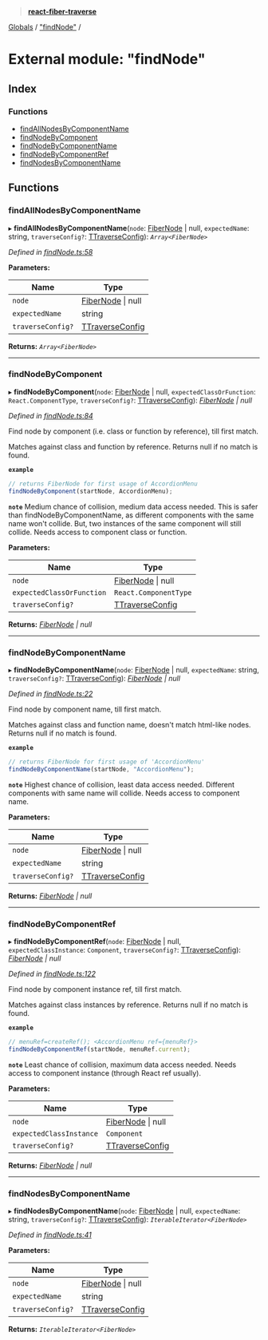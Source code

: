 > **[react-fiber-traverse](../README.md)**

[Globals](../globals.md) / ["findNode"](_findnode_.md) /

# External module: "findNode"

## Index

### Functions

* [findAllNodesByComponentName](_findnode_.md#findallnodesbycomponentname)
* [findNodeByComponent](_findnode_.md#findnodebycomponent)
* [findNodeByComponentName](_findnode_.md#findnodebycomponentname)
* [findNodeByComponentRef](_findnode_.md#findnodebycomponentref)
* [findNodesByComponentName](_findnode_.md#findnodesbycomponentname)

## Functions

###  findAllNodesByComponentName

▸ **findAllNodesByComponentName**(`node`: [FiberNode](_mocked_types_index_.md#fibernode) | null, `expectedName`: string, `traverseConfig?`: [TTraverseConfig](../interfaces/_traverse_.ttraverseconfig.md)): *`Array<FiberNode>`*

*Defined in [findNode.ts:58](https://github.com/bendtherules/react-fiber-traverse/blob/c92c64b/src/findNode.ts#L58)*

**Parameters:**

Name | Type |
------ | ------ |
`node` | [FiberNode](_mocked_types_index_.md#fibernode) \| null |
`expectedName` | string |
`traverseConfig?` | [TTraverseConfig](../interfaces/_traverse_.ttraverseconfig.md) |

**Returns:** *`Array<FiberNode>`*

___

###  findNodeByComponent

▸ **findNodeByComponent**(`node`: [FiberNode](_mocked_types_index_.md#fibernode) | null, `expectedClassOrFunction`: `React.ComponentType`, `traverseConfig?`: [TTraverseConfig](../interfaces/_traverse_.ttraverseconfig.md)): *[FiberNode](_mocked_types_index_.md#fibernode) | null*

*Defined in [findNode.ts:84](https://github.com/bendtherules/react-fiber-traverse/blob/c92c64b/src/findNode.ts#L84)*

Find node by component (i.e. class or function by reference), till first match.

Matches against class and function by reference.
Returns null if no match is found.

**`example`** 
```js
// returns FiberNode for first usage of AccordionMenu
findNodeByComponent(startNode, AccordionMenu);
```

**`note`** Medium chance of collision, medium data access needed.
This is safer than findNodeByComponentName, as different components with the same name won't collide.
But, two instances of the same component will still collide.
Needs access to component class or function.

**Parameters:**

Name | Type |
------ | ------ |
`node` | [FiberNode](_mocked_types_index_.md#fibernode) \| null |
`expectedClassOrFunction` | `React.ComponentType` |
`traverseConfig?` | [TTraverseConfig](../interfaces/_traverse_.ttraverseconfig.md) |

**Returns:** *[FiberNode](_mocked_types_index_.md#fibernode) | null*

___

###  findNodeByComponentName

▸ **findNodeByComponentName**(`node`: [FiberNode](_mocked_types_index_.md#fibernode) | null, `expectedName`: string, `traverseConfig?`: [TTraverseConfig](../interfaces/_traverse_.ttraverseconfig.md)): *[FiberNode](_mocked_types_index_.md#fibernode) | null*

*Defined in [findNode.ts:22](https://github.com/bendtherules/react-fiber-traverse/blob/c92c64b/src/findNode.ts#L22)*

Find node by component name, till first match.

Matches against class and function name, doesn't match html-like nodes.
Returns null if no match is found.

**`example`** 
```js
// returns FiberNode for first usage of 'AccordionMenu'
findNodeByComponentName(startNode, "AccordionMenu");
```

**`note`** Highest chance of collision, least data access needed.
Different components with same name will collide.
Needs access to component name.

**Parameters:**

Name | Type |
------ | ------ |
`node` | [FiberNode](_mocked_types_index_.md#fibernode) \| null |
`expectedName` | string |
`traverseConfig?` | [TTraverseConfig](../interfaces/_traverse_.ttraverseconfig.md) |

**Returns:** *[FiberNode](_mocked_types_index_.md#fibernode) | null*

___

###  findNodeByComponentRef

▸ **findNodeByComponentRef**(`node`: [FiberNode](_mocked_types_index_.md#fibernode) | null, `expectedClassInstance`: `Component`, `traverseConfig?`: [TTraverseConfig](../interfaces/_traverse_.ttraverseconfig.md)): *[FiberNode](_mocked_types_index_.md#fibernode) | null*

*Defined in [findNode.ts:122](https://github.com/bendtherules/react-fiber-traverse/blob/c92c64b/src/findNode.ts#L122)*

Find node by component instance ref, till first match.

Matches against class instances by reference.
Returns null if no match is found.

**`example`** 
```js
// menuRef=createRef(); <AccordionMenu ref={menuRef}>
findNodeByComponentRef(startNode, menuRef.current);
```

**`note`** Least chance of collision, maximum data access needed.
Needs access to component instance (through React ref usually).

**Parameters:**

Name | Type |
------ | ------ |
`node` | [FiberNode](_mocked_types_index_.md#fibernode) \| null |
`expectedClassInstance` | `Component` |
`traverseConfig?` | [TTraverseConfig](../interfaces/_traverse_.ttraverseconfig.md) |

**Returns:** *[FiberNode](_mocked_types_index_.md#fibernode) | null*

___

###  findNodesByComponentName

▸ **findNodesByComponentName**(`node`: [FiberNode](_mocked_types_index_.md#fibernode) | null, `expectedName`: string, `traverseConfig?`: [TTraverseConfig](../interfaces/_traverse_.ttraverseconfig.md)): *`IterableIterator<FiberNode>`*

*Defined in [findNode.ts:41](https://github.com/bendtherules/react-fiber-traverse/blob/c92c64b/src/findNode.ts#L41)*

**Parameters:**

Name | Type |
------ | ------ |
`node` | [FiberNode](_mocked_types_index_.md#fibernode) \| null |
`expectedName` | string |
`traverseConfig?` | [TTraverseConfig](../interfaces/_traverse_.ttraverseconfig.md) |

**Returns:** *`IterableIterator<FiberNode>`*